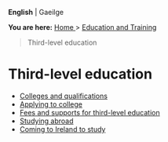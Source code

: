 **English** |  Gaeilge 

**You are here:** [ Home ](/en/) > [ Education and Training ](/en/education/)
> Third-level education

#  Third-level education

  * [ Colleges and qualifications ](/en/education/third-level-education/colleges-and-qualifications/)
  * [ Applying to college ](/en/education/third-level-education/applying-to-college/)
  * [ Fees and supports for third-level education ](/en/education/third-level-education/fees-and-supports-for-third-level-education/)
  * [ Studying abroad ](/en/education/third-level-education/studying-abroad/)
  * [ Coming to Ireland to study ](/en/education/third-level-education/coming-to-ireland-to-study/)
